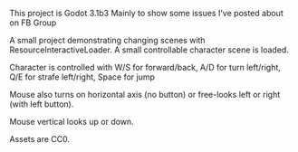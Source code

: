 
This project is Godot 3.1b3
Mainly to show some issues I've posted about on FB Group

A small project demonstrating changing scenes with ResourceInteractiveLoader.
A small controllable character scene is loaded.

Character is controlled with W/S for forward/back,
A/D for turn left/right,
Q/E for strafe left/right,
Space for jump

Mouse also turns on horizontal axis (no button) or
free-looks left or right (with left button).

Mouse vertical looks up or down.

Assets are CC0.
